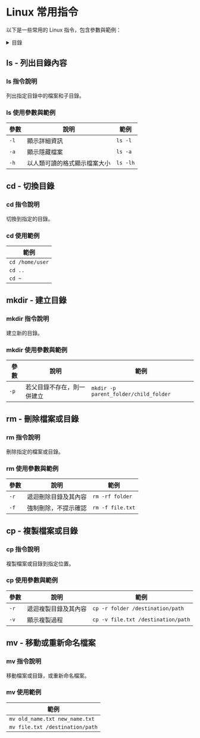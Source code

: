 # Linux 常用指令

以下是一些常用的 Linux 指令，包含參數與範例：

<details>
<summary>目錄</summary>

- [ls - 列出目錄內容](#ls---列出目錄內容)
- [cd - 切換目錄](#cd---切換目錄)
- [mkdir - 建立目錄](#mkdir---建立目錄)
- [rm - 刪除檔案或目錄](#rm---刪除檔案或目錄)
- [cp - 複製檔案或目錄](#cp---複製檔案或目錄)
- [mv - 移動或重新命名檔案](#mv---移動或重新命名檔案)

</details>

## ls - 列出目錄內容

### ls 指令說明

列出指定目錄中的檔案和子目錄。

### ls 使用參數與範例

| 參數 | 說明 | 範例 |
|------|------|------|
| `-l` | 顯示詳細資訊 | `ls -l` |
| `-a` | 顯示隱藏檔案 | `ls -a` |
| `-h` | 以人類可讀的格式顯示檔案大小 | `ls -lh` |

## cd - 切換目錄

### cd 指令說明

切換到指定的目錄。

### cd 使用範例

| 範例 |
|------|
| `cd /home/user` |
| `cd ..` |
| `cd ~` |

## mkdir - 建立目錄

### mkdir 指令說明

建立新的目錄。

### mkdir 使用參數與範例

| 參數 | 說明 | 範例 |
|------|------|------|
| `-p` | 若父目錄不存在，則一併建立 | `mkdir -p parent_folder/child_folder` |

## rm - 刪除檔案或目錄

### rm 指令說明

刪除指定的檔案或目錄。

### rm 使用參數與範例

| 參數 | 說明 | 範例 |
|------|------|------|
| `-r` | 遞迴刪除目錄及其內容 | `rm -rf folder` |
| `-f` | 強制刪除，不提示確認 | `rm -f file.txt` |

## cp - 複製檔案或目錄

### cp 指令說明

複製檔案或目錄到指定位置。

### cp 使用參數與範例

| 參數 | 說明 | 範例 |
|------|------|------|
| `-r` | 遞迴複製目錄及其內容 | `cp -r folder /destination/path` |
| `-v` | 顯示複製過程 | `cp -v file.txt /destination/path` |

## mv - 移動或重新命名檔案

### mv 指令說明

移動檔案或目錄，或重新命名檔案。

### mv 使用範例

| 範例 |
|------|
| `mv old_name.txt new_name.txt` |
| `mv file.txt /destination/path` |
